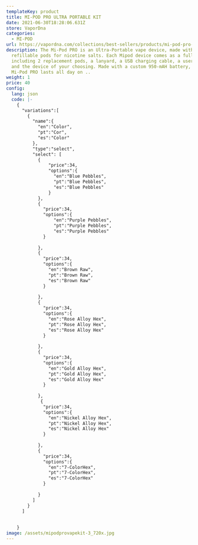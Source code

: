 ```yaml
---
templateKey: product
title: MI-POD PRO ULTRA PORTABLE KIT
date: 2021-06-30T18:28:06.631Z
store: VaporDna
categories:
  - MI-POD
url: https://vapordna.com/collections/best-sellers/products/mi-pod-pro-ultra-portable-kit
description: The Mi-Pod PRO is an Ultra-Portable vape device, made with
  refillable pods for nicotine salts. Each Mipod device comes as a full kit
  including 2 replacement pods, a lanyard, a USB charging cable, a user manual,
  and the device of your choosing. Made with a custom 950-mAH battery, the
  Mi-Pod PRO lasts all day on ..
weight: 1
price: 40
config:
  lang: json
  code: |-
    {
      "variations":[
        {
          "name":{
            "en":"Color",
            "pt":"Cor",
            "es":"Color"
          },
          "type":"select",
          "select": [
            {
                "price":34,
                "options":{
                  "en":"Blue Pebbles",
                  "pt":"Blue Pebbles",
                  "es":"Blue Pebbles"
                }
            },
            {
              "price":34,
              "options":{
                  "en":"Purple Pebbles",
                  "pt":"Purple Pebbles",
                  "es":"Purple Pebbles"
              }
              
            },
            {
              "price":34,
              "options":{
                "en":"Brown Raw",
                "pt":"Brown Raw",
                "es":"Brown Raw"
              }
               
            },
            {
              "price":34,
              "options":{
                "en":"Rose Alloy Hex",
                "pt":"Rose Alloy Hex",
                "es":"Rose Alloy Hex"
              }
                
            },
            {
              "price":34,
              "options":{
                "en":"Gold Alloy Hex",
                "pt":"Gold Alloy Hex",
                "es":"Gold Alloy Hex"
              }
                
            },
             {
              "price":34,
              "options":{
                "en":"Nickel Alloy Hex",
                "pt":"Nickel Alloy Hex",
                "es":"Nickel Alloy Hex"
              }
                
            },
            {
              "price":34,
              "options":{
                "en":"7-ColorHex",
                "pt":"7-ColorHex",
                "es":"7-ColorHex"
              }
                
            }
          ]
        }  
      ]
      
      
    }
image: /assets/mipodprovapekit-3_720x.jpg
---
```

